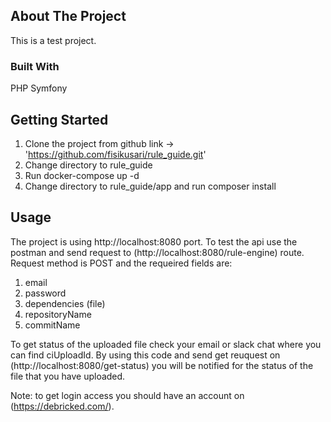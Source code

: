 <!-- ABOUT THE PROJECT -->

## About The Project

This is a test project.

### Built With

PHP Symfony

<!-- GETTING STARTED -->

## Getting Started

1. Clone the project from github link -> 'https://github.com/fisikusari/rule_guide.git'
2. Change directory to rule_guide
3. Run docker-compose up -d
4. Change directory to rule_guide/app and run composer install

<!-- USAGE EXAMPLES -->

## Usage

The project is using http://localhost:8080 port.
To test the api use the postman and send request to (http://localhost:8080/rule-engine) route.
Request method is POST and the requeired fields are:

1. email
2. password
3. dependencies (file)
4. repositoryName
5. commitName

To get status of the uploaded file check your email or slack chat where you can find ciUploadId. By using this code and send get reuquest on (http://localhost:8080/get-status) you will be notified for the status of the file that you have uploaded.

Note: to get login access you should have an account on (https://debricked.com/).
